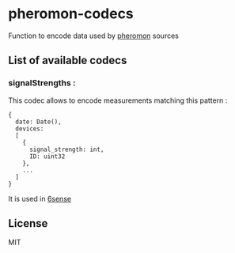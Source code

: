 # pheromon-codecs
Function to encode data used by [pheromon](https://github.com/anthill/pheromon) sources

## List of available codecs


### signalStrengths :

This codec allows to encode measurements matching this pattern :

```
{
  date: Date(),
  devices:
  [ 
    {
      signal_strength: int,
      ID: uint32
    },
    ...
  ] 
}
```

It is used in [6sense](https://github.com/anthill/6sense)


## License

MIT
